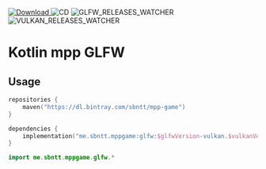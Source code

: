 [ ![Download](https://api.bintray.com/packages/sbntt/mpp-game/glfw/images/download.svg) ](https://bintray.com/sbntt/mpp-game/glfw/_latestVersion)
![CD](https://github.com/SBNTT/mpp-game-glfw/workflows/CD/badge.svg)
![GLFW_RELEASES_WATCHER](https://github.com/SBNTT/mpp-game-glfw/workflows/GLFW_RELEASES_WATCHER/badge.svg)
![VULKAN_RELEASES_WATCHER](https://github.com/SBNTT/mpp-game-glfw/workflows/VULKAN_RELEASES_WATCHER/badge.svg)

# Kotlin mpp GLFW
## Usage
```kotlin
repositories {
    maven("https://dl.bintray.com/sbntt/mpp-game")
}

dependencies {
    implementation("me.sbntt.mppgame:glfw:$glfwVersion-vulkan.$vulkanVersion")
}
```

```kotlin
import me.sbntt.mppgame.glfw.*
```